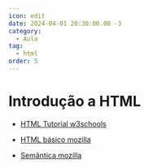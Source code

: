 ```yaml
---
icon: edit
date: 2024-04-01 20:30:00.00 -3
category:
  - Aula
tag:
  - html
order: 5
---
```

# Introdução a HTML

- [HTML Tutorial w3schools](https://www.w3schools.com/html/default.asp)

- [HTML básico mozilla](https://developer.mozilla.org/pt-BR/docs/Learn/Getting_started_with_the_web/HTML_basics)

- [Semântica mozilla](https://developer.mozilla.org/pt-BR/docs/Glossary/Semantics)
